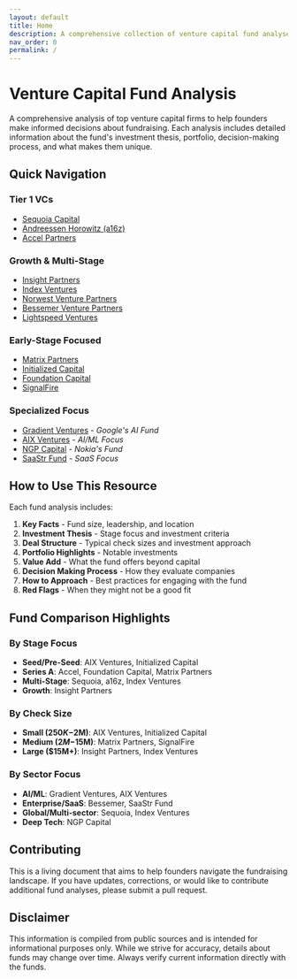 ```yaml
---
layout: default
title: Home
description: A comprehensive collection of venture capital fund analyses
nav_order: 0
permalink: /
---
```


# Venture Capital Fund Analysis

A comprehensive analysis of top venture capital firms to help founders make informed decisions about fundraising. Each analysis includes detailed information about the fund's investment thesis, portfolio, decision-making process, and what makes them unique.

## Quick Navigation

### Tier 1 VCs
- [Sequoia Capital](/vc-insight/sequoia_capital_analysis)
- [Andreessen Horowitz (a16z)](/vc-insight/a16z_analysis)
- [Accel Partners](/vc-insight/accel_partners_analysis)

### Growth & Multi-Stage
- [Insight Partners](/vc-insight/insight_partners_analysis)
- [Index Ventures](/vc-insight/index_ventures_analysis)
- [Norwest Venture Partners](/vc-insight/norwest_ventures_analysis)
- [Bessemer Venture Partners](/vc-insight/bessemer_ventures_analysis)
- [Lightspeed Ventures](/vc-insight/lightspeed_ventures_analysis)

### Early-Stage Focused
- [Matrix Partners](/vc-insight/matrix_partners_analysis)
- [Initialized Capital](/vc-insight/initialized_capital_analysis)
- [Foundation Capital](/vc-insight/foundation_capital_analysis)
- [SignalFire](/vc-insight/signalfire_analysis)

### Specialized Focus
- [Gradient Ventures](/vc-insight/gradient_ventures_analysis) - *Google's AI Fund*
- [AIX Ventures](/vc-insight/aix_ventures_analysis) - *AI/ML Focus*
- [NGP Capital](/vc-insight/ngp_capital_analysis) - *Nokia's Fund*
- [SaaStr Fund](/vc-insight/saastr_fund_analysis) - *SaaS Focus*

## How to Use This Resource

Each fund analysis includes:
1. **Key Facts** - Fund size, leadership, and location
2. **Investment Thesis** - Stage focus and investment criteria
3. **Deal Structure** - Typical check sizes and investment approach
4. **Portfolio Highlights** - Notable investments
5. **Value Add** - What the fund offers beyond capital
6. **Decision Making Process** - How they evaluate companies
7. **How to Approach** - Best practices for engaging with the fund
8. **Red Flags** - When they might not be a good fit

## Fund Comparison Highlights

### By Stage Focus
- **Seed/Pre-Seed**: AIX Ventures, Initialized Capital
- **Series A**: Accel, Foundation Capital, Matrix Partners
- **Multi-Stage**: Sequoia, a16z, Index Ventures
- **Growth**: Insight Partners

### By Check Size
- **Small ($250K-$2M)**: AIX Ventures, Initialized Capital
- **Medium ($2M-$15M)**: Matrix Partners, SignalFire
- **Large ($15M+)**: Insight Partners, Index Ventures

### By Sector Focus
- **AI/ML**: Gradient Ventures, AIX Ventures
- **Enterprise/SaaS**: Bessemer, SaaStr Fund
- **Global/Multi-sector**: Sequoia, Index Ventures
- **Deep Tech**: NGP Capital

## Contributing

This is a living document that aims to help founders navigate the fundraising landscape. If you have updates, corrections, or would like to contribute additional fund analyses, please submit a pull request.

## Disclaimer

This information is compiled from public sources and is intended for informational purposes only. While we strive for accuracy, details about funds may change over time. Always verify current information directly with the funds. 